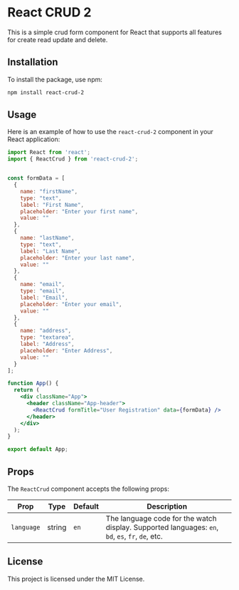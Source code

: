 # React CRUD 2

This is a simple crud form component for React that supports all features for create read update and delete.

## Installation

To install the package, use npm:

```bash
npm install react-crud-2
```

## Usage

Here is an example of how to use the `react-crud-2` component in your React application:

```jsx
import React from 'react';
import { ReactCrud } from 'react-crud-2';


const formData = [
  {
    name: "firstName",
    type: "text",
    label: "First Name",
    placeholder: "Enter your first name",
    value: ""
  },
  {
    name: "lastName",
    type: "text",
    label: "Last Name",
    placeholder: "Enter your last name",
    value: ""
  },
  {
    name: "email",
    type: "email",
    label: "Email",
    placeholder: "Enter your email",
    value: ""
  },
  {
    name: "address",
    type: "textarea",
    label: "Address",
    placeholder: "Enter Address",
    value: ""
  }
];

function App() {
  return (
    <div className="App">
      <header className="App-header">
        <ReactCrud formTitle="User Registration" data={formData} />
      </header>
    </div>
  );
}

export default App;
```

## Props

The `ReactCrud` component accepts the following props:

| Prop       | Type   | Default | Description                           |
|------------|--------|---------|---------------------------------------|
| `language` | string | `en`    | The language code for the watch display. Supported languages: `en`, `bd`, `es`, `fr`, `de`, etc. |

## License

This project is licensed under the MIT License.